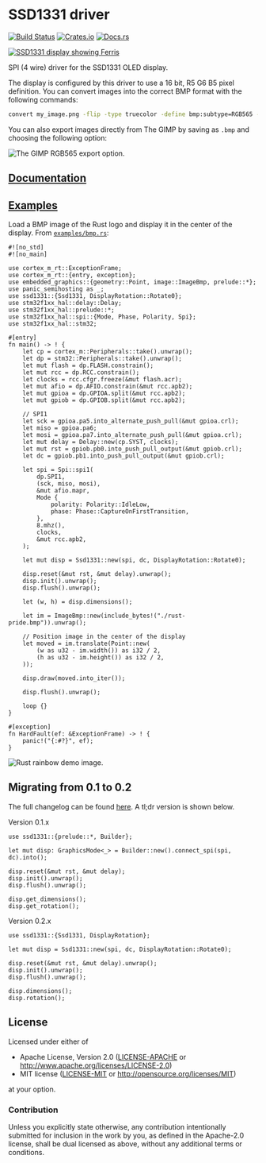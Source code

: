 # SSD1331 driver

[![Build Status](https://circleci.com/gh/jamwaffles/ssd1331/tree/master.svg?style=shield)](https://circleci.com/gh/jamwaffles/ssd1331/tree/master)
[![Crates.io](https://img.shields.io/crates/v/ssd1331.svg)](https://crates.io/crates/ssd1331)
[![Docs.rs](https://docs.rs/ssd1331/badge.svg)](https://docs.rs/ssd1331)

[![SSD1331 display showing Ferris](readme_banner.jpg?raw=true)](examples/image.rs)

SPI (4 wire) driver for the SSD1331 OLED display.

<!-- See the [announcement blog post](https://wapl.es/electronics/rust/2018/04/30/ssd1331-driver.html) for more information. -->

The display is configured by this driver to use a 16 bit, R5 G6 B5 pixel definition.
You can convert images into the correct BMP format with the following commands:

```bash
convert my_image.png -flip -type truecolor -define bmp:subtype=RGB565 -depth 16 -strip my_image.bmp
```

You can also export images directly from The GIMP by saving as `.bmp` and choosing the following option:

![The GIMP RGB565 export option.](readme_gimp_export.png?raw=true)

## [Documentation](https://docs.rs/ssd1331)

## [Examples](examples)

Load a BMP image of the Rust logo and display it in the center of the display. From
[`examples/bmp.rs`](examples/bmp.rs):

```rust,ignore
#![no_std]
#![no_main]

use cortex_m_rt::ExceptionFrame;
use cortex_m_rt::{entry, exception};
use embedded_graphics::{geometry::Point, image::ImageBmp, prelude::*};
use panic_semihosting as _;
use ssd1331::{Ssd1331, DisplayRotation::Rotate0};
use stm32f1xx_hal::delay::Delay;
use stm32f1xx_hal::prelude::*;
use stm32f1xx_hal::spi::{Mode, Phase, Polarity, Spi};
use stm32f1xx_hal::stm32;

#[entry]
fn main() -> ! {
    let cp = cortex_m::Peripherals::take().unwrap();
    let dp = stm32::Peripherals::take().unwrap();
    let mut flash = dp.FLASH.constrain();
    let mut rcc = dp.RCC.constrain();
    let clocks = rcc.cfgr.freeze(&mut flash.acr);
    let mut afio = dp.AFIO.constrain(&mut rcc.apb2);
    let mut gpioa = dp.GPIOA.split(&mut rcc.apb2);
    let mut gpiob = dp.GPIOB.split(&mut rcc.apb2);

    // SPI1
    let sck = gpioa.pa5.into_alternate_push_pull(&mut gpioa.crl);
    let miso = gpioa.pa6;
    let mosi = gpioa.pa7.into_alternate_push_pull(&mut gpioa.crl);
    let mut delay = Delay::new(cp.SYST, clocks);
    let mut rst = gpiob.pb0.into_push_pull_output(&mut gpiob.crl);
    let dc = gpiob.pb1.into_push_pull_output(&mut gpiob.crl);

    let spi = Spi::spi1(
        dp.SPI1,
        (sck, miso, mosi),
        &mut afio.mapr,
        Mode {
            polarity: Polarity::IdleLow,
            phase: Phase::CaptureOnFirstTransition,
        },
        8.mhz(),
        clocks,
        &mut rcc.apb2,
    );

    let mut disp = Ssd1331::new(spi, dc, DisplayRotation::Rotate0);

    disp.reset(&mut rst, &mut delay).unwrap();
    disp.init().unwrap();
    disp.flush().unwrap();

    let (w, h) = disp.dimensions();

    let im = ImageBmp::new(include_bytes!("./rust-pride.bmp")).unwrap();

    // Position image in the center of the display
    let moved = im.translate(Point::new(
        (w as u32 - im.width()) as i32 / 2,
        (h as u32 - im.height()) as i32 / 2,
    ));

    disp.draw(moved.into_iter());

    disp.flush().unwrap();

    loop {}
}

#[exception]
fn HardFault(ef: &ExceptionFrame) -> ! {
    panic!("{:#?}", ef);
}
```

![Rust rainbow demo image.](readme_pride.jpg?raw=true)

## Migrating from 0.1 to 0.2

The full changelog can be found [here](CHANGELOG.md). A tl;dr version is shown below.

Version 0.1.x

```rust,ignore
use ssd1331::{prelude::*, Builder};

let mut disp: GraphicsMode<_> = Builder::new().connect_spi(spi, dc).into();

disp.reset(&mut rst, &mut delay);
disp.init().unwrap();
disp.flush().unwrap();

disp.get_dimensions();
disp.get_rotation();
```

Version 0.2.x

```rust,ignore
use ssd1331::{Ssd1331, DisplayRotation};

let mut disp = Ssd1331::new(spi, dc, DisplayRotation::Rotate0);

disp.reset(&mut rst, &mut delay).unwrap();
disp.init().unwrap();
disp.flush().unwrap();

disp.dimensions();
disp.rotation();
```

## License

Licensed under either of

-   Apache License, Version 2.0 ([LICENSE-APACHE](LICENSE-APACHE) or
    http://www.apache.org/licenses/LICENSE-2.0)
-   MIT license ([LICENSE-MIT](LICENSE-MIT) or http://opensource.org/licenses/MIT)

at your option.

### Contribution

Unless you explicitly state otherwise, any contribution intentionally submitted for inclusion in the
work by you, as defined in the Apache-2.0 license, shall be dual licensed as above, without any
additional terms or conditions.
